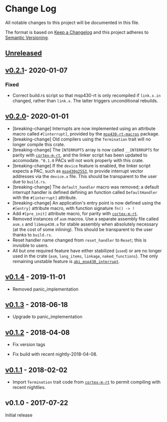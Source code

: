 # Change Log

All notable changes to this project will be documented in this file.

The format is based on [Keep a Changelog](http://keepachangelog.com/)
and this project adheres to [Semantic Versioning](http://semver.org/).

## [Unreleased]

## [v0.2.1]- 2020-01-07

### Fixed
- Correct build.rs script so that msp430-rt is only recompiled if `link.x.in`
  changed, rather than `link.x`. The latter triggers unconditional rebuilds.

## [v0.2.0]- 2020-01-01

- [breaking-change] Interrupts are now implemented using an attribute macro
  called `#[interrupt]`, provided by the [`msp430-rt-macros`](macros) package.
- [breaking-change] Old compilers using the `Termination` trait will no longer
  compile this crate.
- [breaking-change] The `INTERRUPTS` array is now called `__INTERRUPTS` for
  parity with [`cortex-m-rt`],
  and the linker script has been updated to accomodate. `^0.1.0` PACs will not
  work properly with this crate.
- [breaking-change] If the `device` feature is enabled, the linker script
  expects a PAC, such as [`msp430g2553`](https://github.com/pftbest/msp430g2553),
  to provide interrupt vector addresses via the `device.x` file. This should be
  transparent to the user due to `build.rs`.
- [breaking-change] The `default_handler` macro was removed; a default
  interrupt handler is defined defining an function called `DefaultHandler`
  with the `#[interrupt]` attribute.
- [breaking-change] An application's entry point is now defined using the
  `#[entry]` attribute macro, with function signature `fn() -> !`
- Add `#[pre_init]` attribute macro, for parity with [`cortex-m-rt`].
- Removed instances of `asm` macros. Use a separate assembly file called
  `asm.s` and `libmsp430.a` for stable assembly when absolutely necessary (at
  the cost of some inlining). This should be transparent to the user thanks
  to `build.rs`.
- Reset handler name changed from `reset_handler` to `Reset`; this is invisible
  to users.
- All but one required feature have either stabilized (`used`) or are no longer
  used in the crate (`asm`, `lang_items`, `linkage`, `naked_functions`). The
  only remaining unstable feature is [`abi_msp430_interrupt`](https://github.com/rust-lang/rust/issues/38487).

## [v0.1.4] - 2019-11-01

- Removed panic_implementation

## [v0.1.3] - 2018-06-18

- Upgrade to panic_implementation

## [v0.1.2] - 2018-04-08

- Fix version tags

- Fix build with recent nightly-2018-04-08.

## [v0.1.1] - 2018-02-02

- Import `Termination` trait code from [`cortex-m-rt`] to permit compiling with
recent nightlies.

## v0.1.0 - 2017-07-22

Initial release

[`cortex-m-rt`]: https://github.com/japaric/cortex-m-rt

[Unreleased]: https://github.com/rust-embedded/msp430-rt/compare/msp_v0.2.1...HEAD
[v0.2.1]: https://github.com/rust-embedded/msp430-rt/compare/msp_v0.2.0...msp_v0.2.1
[v0.2.0]: https://github.com/rust-embedded/msp430-rt/compare/msp_v0.1.4...msp_v0.2.0
[v0.1.4]: https://github.com/rust-embedded/msp430-rt/compare/msp_v0.1.3...msp_v0.1.4
[v0.1.3]: https://github.com/rust-embedded/msp430-rt/compare/msp_v0.1.2...msp_v0.1.3
[v0.1.2]: https://github.com/rust-embedded/msp430-rt/compare/msp_v0.1.1...msp_v0.1.2
[v0.1.1]: https://github.com/rust-embedded/msp430-rt/compare/msp_v0.1.0...msp_v0.1.1

